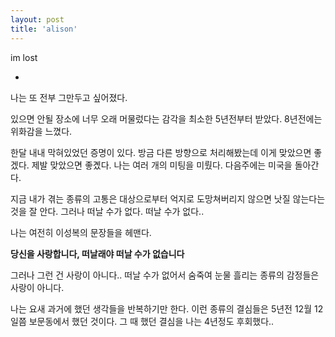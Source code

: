 ```yaml
---
layout: post
title: 'alison'
---
```


im lost

-

나는 또 전부 그만두고 싶어졌다.

있으면 안될 장소에 너무 오래 머물렀다는 감각을 최소한 5년전부터 받았다. 8년전에는 위화감을 느꼈다. 

한달 내내 막혀있었던 증명이 있다. 방금 다른 방향으로 처리해봤는데 이게 맞았으면 좋겠다. 제발 맞았으면 좋곘다. 나는 여러 개의 미팅을 미뤘다. 다음주에는 미국을 돌아간다. 

지금 내가 겪는 종류의 고통은 대상으로부터 억지로 도망쳐버리지 않으면 낫질 않는다는 것을 잘 안다. 그러나 떠날 수가 없다. 떠날 수가 없다..

나는 여전히 이성복의 문장들을 헤맨다. 

**당신을 사랑합니다, 떠날래야 떠날 수가 없습니다**

그러나 그런 건 사랑이 아니다.. 떠날 수가 없어서 숨죽여 눈물 흘리는 종류의 감정들은 사랑이 아니다.

나는 요새 과거에 했던 생각들을 반복하기만 한다. 이런 종류의 결심들은 5년전 12월 12일쯤 보문동에서 했던 것이다. 그 때 했던 결심을 나는 4년정도 후회했다.. 
